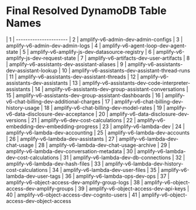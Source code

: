 # Final Resolved DynamoDB Table Names

| 1 | ----------------------
| 2 | amplify-v6-admin-dev-admin-configs
| 3 | amplify-v6-admin-dev-admin-logs
| 4 | amplify-v6-agent-loop-dev-agent-state
| 5 | amplify-v6-amplify-js-dev-datasource-registry
| 6 | amplify-v6-amplify-js-dev-request-state
| 7 | amplify-v6-artifacts-dev-user-artifacts
| 8 | amplify-v6-assistants-dev-assistant-aliases
| 9 | amplify-v6-assistants-dev-assistant-lookup
| 10 | amplify-v6-assistants-dev-assistant-thread-runs
| 11 | amplify-v6-assistants-dev-assistant-threads
| 12 | amplify-v6-assistants-dev-assistants
| 13 | amplify-v6-assistants-dev-code-interpreter-assistants
| 14 | amplify-v6-assistants-dev-group-assistant-conversations
| 15 | amplify-v6-assistants-dev-group-assistant-dashboards
| 16 | amplify-v6-chat-billing-dev-additional-charges
| 17 | amplify-v6-chat-billing-dev-history-usage
| 18 | amplify-v6-chat-billing-dev-model-rates
| 19 | amplify-v6-data-disclosure-dev-acceptance
| 20 | amplify-v6-data-disclosure-dev-versions
| 21 | amplify-v6-dev-cost-calculations
| 22 | amplify-v6-embedding-dev-embedding-progress
| 23 | amplify-v6-lambda-dev
| 24 | amplify-v6-lambda-dev-accounting
| 25 | amplify-v6-lambda-dev-accounts
| 26 | amplify-v6-lambda-dev-assistants
| 27 | amplify-v6-lambda-dev-chat-usage
| 28 | amplify-v6-lambda-dev-chat-usage-archive
| 29 | amplify-v6-lambda-dev-conversation-metadata
| 30 | amplify-v6-lambda-dev-cost-calculations
| 31 | amplify-v6-lambda-dev-db-connections
| 32 | amplify-v6-lambda-dev-hash-files
| 33 | amplify-v6-lambda-dev-history-cost-calculations
| 34 | amplify-v6-lambda-dev-user-files
| 35 | amplify-v6-lambda-dev-user-tags
| 36 | amplify-v6-lambda-ops-dev-ops
| 37 | amplify-v6-object-access-dev-amplify-group-logs
| 38 | amplify-v6-object-access-dev-amplify-groups
| 39 | amplify-v6-object-access-dev-api-keys
| 40 | amplify-v6-object-access-dev-cognito-users
| 41 | amplify-v6-object-access-dev-object-access
